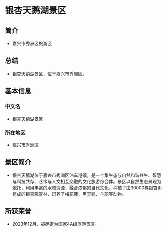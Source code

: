 # 银杏天鹅湖景区
## 简介
- 嘉兴市秀洲区旅游区
## 总结
- 银杏天鹅湖景区，位于嘉兴市秀洲区。
## 基本信息
### 中文名
- 银杏天鹅湖景区
### 所在地区
- 嘉兴市秀洲区
## 景区简介
- 银杏天鹅湖位于嘉兴市秀洲区油车港镇，是一个集生态与自然和谐共生、智慧与科技共存、艺术与人文相互交融的文化旅游综合体。景区以自然生态景观为依托，利用丰富的水域资源，融合浓郁的当代文化，种植了由30000棵银杏树组成的银杏观赏林、饲养了梅花鹿、黑天鹅、羊驼等动物。
## 所获荣誉
- 2023年12月，被确定为国家4A级旅游景区。